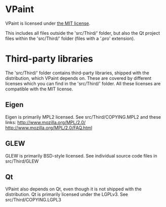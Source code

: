 # VPaint

VPaint is licensed under [the MIT license](https://github.com/dalboris/vpaint/blob/master/LICENSE.MIT). 

This includes all files outside the 'src/Third/' folder, but also the Qt 
project files within the 'src/Third/' folder (files with a '.pro' extension).


# Third-party libraries

The 'src/Third/' folder contains third-party libraries, shipped with the 
distribution, which VPaint depends on. These are covered by different licenses
which you can find in the 'src/Third/' folder. All these licenses are
compatible with the MIT license.

## Eigen

Eigen is primarily MPL2 licensed. See src/Third/COPYING.MPL2 and these links:
  http://www.mozilla.org/MPL/2.0/
  http://www.mozilla.org/MPL/2.0/FAQ.html

## GLEW

GLEW is primarily BSD-style licensed. See individual source code files 
in src/Third/GLEW

## Qt

VPaint also depends on Qt, even though it is not shipped with the distribution.
Qt is primarily licensed under the LGPLv3. See src/Third/COPYING.LGPL3
